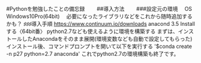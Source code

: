 #Pythonを勉強したことの備忘録　　
##導入方法　　
###設定元の環境
　OS　Windows10Pro(64bit)
　必要になったライブラリなどをこれから随時追加するかも？
♯♯♯導入手順
 <https://www.continuum.io/downloads>
anacond 3.5 Installする〈64bit番〉
python2.7なども使えるように環境を構築する
 まずは、インストールしたAnacondaをそのまま展開(環境変数なども自動で設定してもらった)
 インストール後、コマンドプロンプトを開いて以下を実行する
 '$conda create -n p27 python=2.7 anaconda'
 これでpython2.7の環境構築も終了です。
 
 
